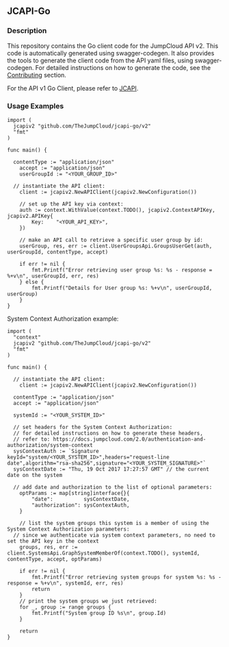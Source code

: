 ## JCAPI-Go

### Description ###

This repository contains the Go client code for the JumpCloud API v2. This code is automatically generated using swagger-codegen.
It also provides the tools to generate the client code from the API yaml files, using swagger-codegen.
For detailed instructions on how to generate the code, see the [Contributing](CONTRIBUTING.md) section.

For the API v1 Go Client, please refer to [JCAPI](https://github.com/TheJumpCloud/jcapi).


### Usage Examples

```
import (
  jcapiv2 "github.com/TheJumpCloud/jcapi-go/v2"
  "fmt"
)

func main() {

  contentType := "application/json"
	accept := "application/json"
	userGroupId := "<YOUR_GROUP_ID>"

  // instantiate the API client:
	client := jcapiv2.NewAPIClient(jcapiv2.NewConfiguration())

	// set up the API key via context:
	auth := context.WithValue(context.TODO(), jcapiv2.ContextAPIKey, jcapiv2.APIKey{
		Key:    "<YOUR_API_KEY>",
	})

	// make an API call to retrieve a specific user group by id:
	userGroup, res, err := client.UserGroupsApi.GroupsUserGet(auth, userGroupId, contentType, accept)

	if err != nil {
		fmt.Printf("Error retrieving user group %s: %s - response = %+v\n", userGroupId, err, res)
	} else {
		fmt.Printf("Details for User group %s: %+v\n", userGroupId, userGroup)
	}
}
```

System Context Authorization example:

```
import (
  "context"
  jcapiv2 "github.com/TheJumpCloud/jcapi-go/v2"
  "fmt"
)

func main() {

  // instantiate the API client:
	client := jcapiv2.NewAPIClient(jcapiv2.NewConfiguration())

  contentType := "application/json"
  accept := "application/json"

  systemId := "<YOUR_SYSTEM_ID>"

  // set headers for the System Context Authorization:
  // for detailed instructions on how to generate these headers,
  // refer to: https://docs.jumpcloud.com/2.0/authentication-and-authorization/system-context
  sysContextAuth := `Signature keyId="system/<YOUR_SYSTEM_ID>",headers="request-line date",algorithm="rsa-sha256",signature="<YOUR_SYSTEM_SIGNATURE>"`
  sysContextDate := "Thu, 19 Oct 2017 17:27:57 GMT" // the current date on the system

  // add date and authorization to the list of optional parameters:
	optParams := map[string]interface{}{
		"date":          sysContextDate,
		"authorization": sysContextAuth,
	}

	// list the system groups this system is a member of using the System Context Authorization parameters:
  // since we authenticate via system context parameters, no need to set the API key in the context
	groups, res, err := client.SystemsApi.GraphSystemMemberOf(context.TODO(), systemId, contentType, accept, optParams)

	if err != nil {
		fmt.Printf("Error retrieving system groups for system %s: %s - response = %+v\n", systemId, err, res)
		return
	}
	// print the system groups we just retrieved:
	for _, group := range groups {
		fmt.Printf("System group ID %s\n", group.Id)
	}

	return
}

```
